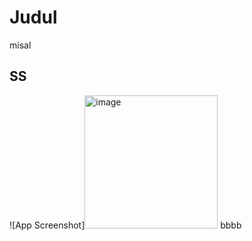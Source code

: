 # Judul
misal

## SS
![App Screenshot]<img width="213" alt="image" src="https://github.com/dianovis/cloud/assets/116280719/fb3dfdd8-a10d-4adb-8532-45fa4c5a8685">
bbbb

